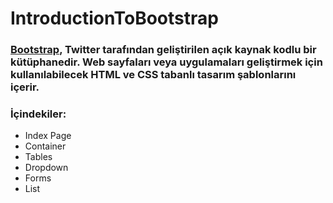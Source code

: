 # IntroductionToBootstrap
### [Bootstrap](http://trbootstrap.com/about/), Twitter tarafından geliştirilen açık kaynak kodlu bir kütüphanedir. Web sayfaları veya uygulamaları geliştirmek için kullanılabilecek HTML ve CSS tabanlı tasarım şablonlarını içerir.
### İçindekiler:
<ul>
<li>Index Page</li>
<li>Container</li>
<li>Tables</li>
<li>Dropdown</li>
<li>Forms</li>
<li>List</li>
</ul>
